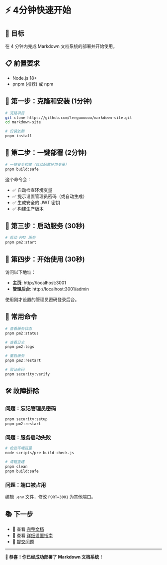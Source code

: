 # ⚡ 4分钟快速开始

## 🎯 目标

在 4 分钟内完成 Markdown 文档系统的部署并开始使用。

## 📋 前置要求

- Node.js 18+ 
- pnpm (推荐) 或 npm

## 🚀 第一步：克隆和安装 (1分钟)

```bash
# 克隆项目
git clone https://github.com/leeguooooo/markdown-site.git
cd markdown-site

# 安装依赖
pnpm install
```

## 🔐 第二步：一键部署 (2分钟)

```bash
# 一键安全构建（自动配置环境变量）
pnpm build:safe
```

这个命令会：
- ✅ 自动检查环境变量
- ✅ 提示设置管理员密码（或自动生成）
- ✅ 生成安全的 JWT 密钥
- ✅ 构建生产版本

## 🚀 第三步：启动服务 (30秒)

```bash
# 启动 PM2 服务
pnpm pm2:start
```

## 🎉 第四步：开始使用 (30秒)

访问以下地址：

- **主页**: http://localhost:3001
- **管理后台**: http://localhost:3001/admin

使用刚才设置的管理员密码登录后台。

## 🔧 常用命令

```bash
# 查看服务状态
pnpm pm2:status

# 查看日志
pnpm pm2:logs

# 重启服务
pnpm pm2:restart

# 验证密码
pnpm security:verify
```

## 🛠️ 故障排除

### 问题：忘记管理员密码
```bash
pnpm security:setup
pnpm pm2:restart
```

### 问题：服务启动失败
```bash
# 检查环境变量
node scripts/pre-build-check.js

# 清理重建
pnpm clean
pnpm build:safe
```

### 问题：端口被占用
编辑 `.env` 文件，修改 `PORT=3001` 为其他端口。

## 📚 下一步

- 📖 查看 [完整文档](./README.md)
- 🔧 查看 [详细设置指南](./SETUP.md)
- 💬 [提交问题](https://github.com/leeguooooo/markdown-site/issues)

---

**🎉 恭喜！你已经成功部署了 Markdown 文档系统！**
